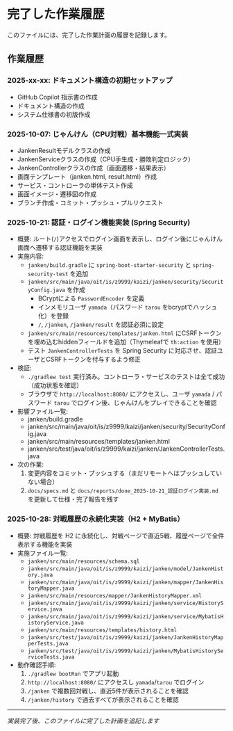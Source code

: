 # 完了した作業履歴

このファイルには、完了した作業計画の履歴を記録します。

## 作業履歴

### 2025-xx-xx: ドキュメント構造の初期セットアップ
- GitHub Copilot 指示書の作成
- ドキュメント構造の作成
- システム仕様書の初版作成

### 2025-10-07: じゃんけん（CPU対戦）基本機能一式実装
- JankenResultモデルクラスの作成
- JankenServiceクラスの作成（CPU手生成・勝敗判定ロジック）
- JankenControllerクラスの作成（画面遷移・結果表示）
- 画面テンプレート（janken.html, result.html）作成
- サービス・コントローラの単体テスト作成
- 画面イメージ・遷移図の作成
- ブランチ作成・コミット・プッシュ・プルリクエスト

### 2025-10-21: 認証・ログイン機能実装 (Spring Security)
- 概要: ルート(`/`)アクセスでログイン画面を表示し、ログイン後にじゃんけん画面へ遷移する認証機能を実装
- 実施内容:
  - `janken/build.gradle` に `spring-boot-starter-security` と `spring-security-test` を追加
  - `janken/src/main/java/oit/is/z9999/kaizi/janken/security/SecurityConfig.java` を作成
    - BCryptによる `PasswordEncoder` を定義
    - インメモリユーザ `yamada`（パスワード `tarou` をbcryptでハッシュ化）を登録
    - `/`, `/janken`, `/janken/result` を認証必須に設定
  - `janken/src/main/resources/templates/janken.html` にCSRFトークンを埋め込むhiddenフィールドを追加（Thymeleafで `th:action` を使用）
  - テスト `JankenControllerTests` を Spring Security に対応させ、認証ユーザとCSRFトークンを付与するよう修正
- 検証:
  - `./gradlew test` 実行済み。コントローラ・サービスのテストは全て成功（成功状態を確認）
  - ブラウザで `http://localhost:8080/` にアクセスし、ユーザ `yamada` / パスワード `tarou` でログイン後、じゃんけんをプレイできることを確認
- 影響ファイル一覧:
  - janken/build.gradle
  - janken/src/main/java/oit/is/z9999/kaizi/janken/security/SecurityConfig.java
  - janken/src/main/resources/templates/janken.html
  - janken/src/test/java/oit/is/z9999/kaizi/janken/JankenControllerTests.java
- 次の作業:
  1. 変更内容をコミット・プッシュする（まだリモートへはプッシュしていない場合）
  2. `docs/specs.md` と `docs/reports/done_2025-10-21_認証ログイン実装.md` を更新して仕様・完了報告を残す

### 2025-10-28: 対戦履歴の永続化実装（H2 + MyBatis）
- 概要: 対戦履歴を H2 に永続化し、対戦ページで直近5戦、履歴ページで全件表示する機能を実装
- 実施ファイル一覧:
  - `janken/src/main/resources/schema.sql`
  - `janken/src/main/java/oit/is/z9999/kaizi/janken/model/JankenHistory.java`
  - `janken/src/main/java/oit/is/z9999/kaizi/janken/mapper/JankenHistoryMapper.java`
  - `janken/src/main/resources/mapper/JankenHistoryMapper.xml`
  - `janken/src/main/java/oit/is/z9999/kaizi/janken/service/HistoryService.java`
  - `janken/src/main/java/oit/is/z9999/kaizi/janken/service/MybatisHistoryService.java`
  - `janken/src/main/resources/templates/history.html`
  - `janken/src/test/java/oit/is/z9999/kaizi/janken/JankenHistoryMapperTests.java`
  - `janken/src/test/java/oit/is/z9999/kaizi/janken/MybatisHistoryServiceTests.java`
- 動作確認手順:
  1. `./gradlew bootRun` でアプリ起動
  2. `http://localhost:8080/` にアクセスし `yamada`/`tarou` でログイン
  3. `/janken` で複数回対戦し、直近5件が表示されることを確認
  4. `/janken/history` で過去すべてが表示されることを確認

---
*実装完了後、このファイルに完了した計画を追記します*
